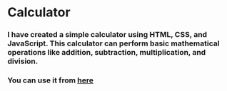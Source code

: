 # Calculator

###  I have created a simple calculator using HTML, CSS, and JavaScript. This calculator can perform basic mathematical operations like addition, subtraction, multiplication, and division.



### You can use it from [here](https://anshika1806.github.io/Calculator/)
